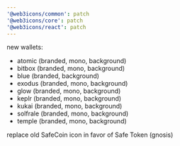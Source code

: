 ```yaml
---
'@web3icons/common': patch
'@web3icons/core': patch
'@web3icons/react': patch
---
```


new wallets:

- atomic (branded, mono, background)
- bitbox (branded, mono, background)
- blue (branded, background)
- exodus (branded, mono, background)
- glow (branded, mono, background)
- keplr (branded, mono, background)
- kukai (branded, mono, background)
- solfrale (branded, mono, background)
- temple (branded, mono, background)

replace old SafeCoin icon in favor of Safe Token (gnosis)
